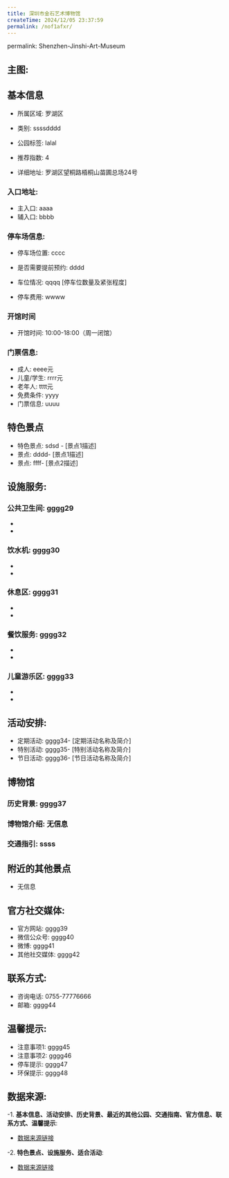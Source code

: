```yaml
---
title: 深圳市金石艺术博物馆
createTime: 2024/12/05 23:37:59
permalink: /nof1afxr/
---
```

permalink: Shenzhen-Jinshi-Art-Museum
## 主图:
<ImageCard
image="https://cn.bing.com/th?id=OHR.AlfanzinaLighthouse_ZH-CN9704515669_1920x1080.webp"
title= "深圳市金石艺术博物馆"
description= ""
date="2024/12/05"
href="/"
author="市文化广电旅游体育局"
/>
## 基本信息

- 所属区域: 罗湖区

- 类别: ssssdddd

- 公园标签: lalal

- 推荐指数: 4

- 详细地址: 罗湖区望桐路梧桐山苗圃总场24号

### 入口地址:
- 主入口: aaaa
- 辅入口: bbbb
### 停车场信息:
- 停车场位置: cccc

- 是否需要提前预约: dddd

- 车位情况: qqqq [停车位数量及紧张程度]

- 停车费用: wwww

### 开馆时间
- 开馆时间: 10:00-18:00（周一闭馆）

### 门票信息:
- 成人: eeee元
- 儿童/学生: rrrr元
- 老年人: tttt元
- 免费条件: yyyy
- 门票信息: uuuu
## 特色景点
- 特色景点: sdsd - [景点1描述]
- 景点: dddd- [景点1描述]
- 景点: ffff- [景点2描述]
## 设施服务:
### 公共卫生间: gggg29
- 
- 
### 饮水机: gggg30
- 
- 
### 休息区: gggg31
- 
- 
### 餐饮服务: gggg32
- 
- 
### 儿童游乐区: gggg33
- 
- 
## 活动安排:
- 定期活动: gggg34- [定期活动名称及简介]
- 特别活动: gggg35- [特别活动名称及简介]
- 节日活动: gggg36- [节日活动名称及简介]
## 博物馆
### 历史背景: gggg37
### 博物馆介绍: 无信息
### 交通指引: ssss

## 附近的其他景点
- 无信息

## 官方社交媒体:
- 官方网站: gggg39
- 微信公众号: gggg40
- 微博: gggg41
- 其他社交媒体: gggg42

## 联系方式:
- 咨询电话: 0755-77776666
- 邮箱: gggg44

## 温馨提示:
- 注意事项1: gggg45
- 注意事项2: gggg46
- 停车提示: gggg47
- 环保提示: gggg48

## 数据来源:
-1. **基本信息、活动安排、历史背景、最近的其他公园、交通指南、官方信息、联系方式、温馨提示**:
- [数据来源链接](http://wtl.sz.gov.cn/ggfw/whl/bwgylb/index.html)

-2. **特色景点、设施服务、适合活动**:
- [数据来源链接](http://wtl.sz.gov.cn/ggfw/whl/bwgylb/index.html)

